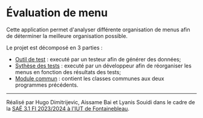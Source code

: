 # Évaluation de menu

Cette application permet d'analyser différente organisation de menus afin
de déterminer la meilleure organisation possible.

Le projet est décomposé en 3 parties :
- [Outil de test](./outiltest) : executé par un testeur afin de générer des données;
- [Sythèse des tests](./synthesetests) : executé par un développeur afin de réorganiser
    les menus en fonction des résultats des tests;
- [Module commun](./common) : contient les classes communes aux deux programmes
    précédents.

---

Réalisé par Hugo Dimitrijevic, Aissame Bai et Lyanis Souidi dans le cadre de la [SAÉ 3.1 FI 2023/2024 à l'IUT de Fontainebleau](http://www.iut-fbleau.fr/sitebp/sae3/31_2023/R9O9Y6NMKZMEE0M1.php).
